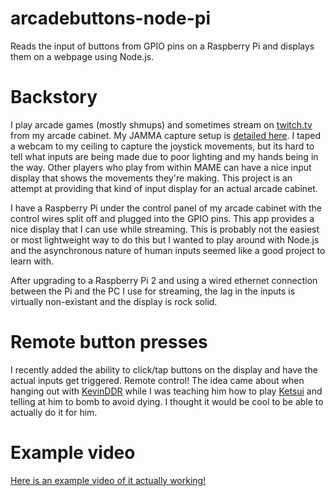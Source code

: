 arcadebuttons-node-pi
=====================

Reads the input of buttons from GPIO pins on a Raspberry Pi and displays them on a webpage using Node.js.

# Backstory

I play arcade games (mostly shmups) and sometimes stream on [twitch.tv](http://twitch.tv/pdp80) from my arcade cabinet.  My JAMMA capture setup is [detailed here](http://shmups.system11.org/viewtopic.php?f=6&t=45917). I taped a webcam to my ceiling to capture the joystick movements, but its hard to tell what inputs are being made due to poor lighting and my hands being in the way. Other players who play from within MAME can have a nice input display that shows the movements they're making. This project is an attempt at providing that kind of input display for an actual arcade cabinet.

I have a Raspberry Pi under the control panel of my arcade cabinet with the control wires split off and plugged into the GPIO pins. This app provides a nice display that I can use while streaming. This is probably not the easiest or most lightweight way to do this but I wanted to play around with Node.js and the asynchronous nature of human inputs seemed like a good project to learn with.

After upgrading to a Raspberry Pi 2 and using a wired ethernet connection between the Pi and the PC I use for streaming, the lag in the inputs is virtually non-existant and the display is rock solid.

# Remote button presses

I recently added the ability to click/tap buttons on the display and have the actual inputs get triggered. Remote control! The idea came about when hanging out with [KevinDDR](http://twitch.tv/kevinddr) while I was teaching him how to play [Ketsui](http://en.wikipedia.org/wiki/Ketsui:_Kizuna_Jigoku_Tachi) and telling at him to bomb to avoid dying. I thought it would be cool to be able to actually do it for him.

# Example video

[Here is an example video of it actually working!](https://www.youtube.com/watch?v=Fhg7CbKfXXM)
